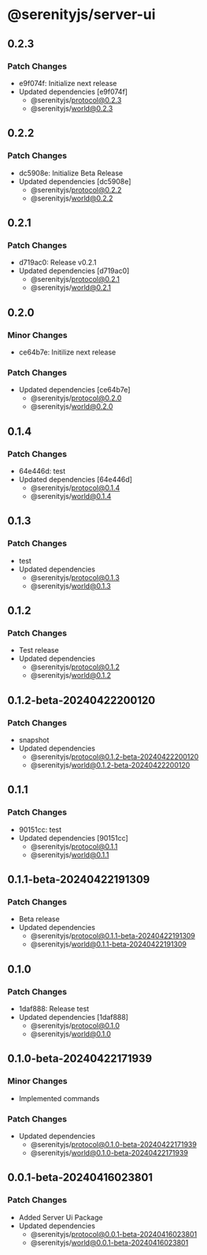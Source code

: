 # @serenityjs/server-ui

## 0.2.3

### Patch Changes

- e9f074f: Initialize next release
- Updated dependencies [e9f074f]
  - @serenityjs/protocol@0.2.3
  - @serenityjs/world@0.2.3

## 0.2.2

### Patch Changes

- dc5908e: Initialize Beta Release
- Updated dependencies [dc5908e]
  - @serenityjs/protocol@0.2.2
  - @serenityjs/world@0.2.2

## 0.2.1

### Patch Changes

- d719ac0: Release v0.2.1
- Updated dependencies [d719ac0]
  - @serenityjs/protocol@0.2.1
  - @serenityjs/world@0.2.1

## 0.2.0

### Minor Changes

- ce64b7e: Initilize next release

### Patch Changes

- Updated dependencies [ce64b7e]
  - @serenityjs/protocol@0.2.0
  - @serenityjs/world@0.2.0

## 0.1.4

### Patch Changes

- 64e446d: test
- Updated dependencies [64e446d]
  - @serenityjs/protocol@0.1.4
  - @serenityjs/world@0.1.4

## 0.1.3

### Patch Changes

- test
- Updated dependencies
  - @serenityjs/protocol@0.1.3
  - @serenityjs/world@0.1.3

## 0.1.2

### Patch Changes

- Test release
- Updated dependencies
  - @serenityjs/protocol@0.1.2
  - @serenityjs/world@0.1.2

## 0.1.2-beta-20240422200120

### Patch Changes

- snapshot
- Updated dependencies
  - @serenityjs/protocol@0.1.2-beta-20240422200120
  - @serenityjs/world@0.1.2-beta-20240422200120

## 0.1.1

### Patch Changes

- 90151cc: test
- Updated dependencies [90151cc]
  - @serenityjs/protocol@0.1.1
  - @serenityjs/world@0.1.1

## 0.1.1-beta-20240422191309

### Patch Changes

- Beta release
- Updated dependencies
  - @serenityjs/protocol@0.1.1-beta-20240422191309
  - @serenityjs/world@0.1.1-beta-20240422191309

## 0.1.0

### Patch Changes

- 1daf888: Release test
- Updated dependencies [1daf888]
  - @serenityjs/protocol@0.1.0
  - @serenityjs/world@0.1.0

## 0.1.0-beta-20240422171939

### Minor Changes

- Implemented commands

### Patch Changes

- Updated dependencies
  - @serenityjs/protocol@0.1.0-beta-20240422171939
  - @serenityjs/world@0.1.0-beta-20240422171939

## 0.0.1-beta-20240416023801

### Patch Changes

- Added Server Ui Package
- Updated dependencies
  - @serenityjs/protocol@0.0.1-beta-20240416023801
  - @serenityjs/world@0.0.1-beta-20240416023801
